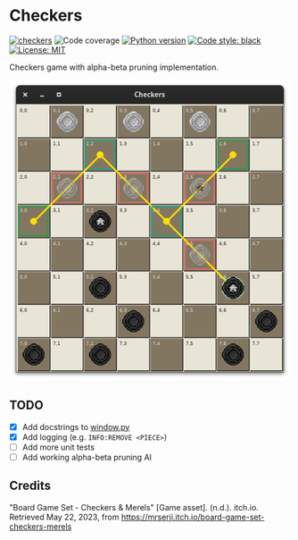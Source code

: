 # Checkers
[![checkers](https://github.com/alxdrcirilo/checkers/actions/workflows/python-app.yml/badge.svg)](https://github.com/alxdrcirilo/checkers/actions/workflows/python-app.yml)
![Code coverage](https://img.shields.io/endpoint?url=https://gist.githubusercontent.com/alxdrcirilo/9282a592678669ec48b267b17fba805d/raw/coverage.json)
[![Python version](https://img.shields.io/badge/Python-3.11.4-blue)](https://www.python.org/downloads/release/python-3114/)
[![Code style: black](https://img.shields.io/badge/Code%20style-black-000000.svg)](https://github.com/psf/black)
[![License: MIT](https://img.shields.io/badge/License-MIT-yellow.svg)](https://opensource.org/licenses/MIT)

Checkers game with alpha-beta pruning implementation.

![](https://raw.githubusercontent.com/alxdrcirilo/checkers/main/checkers.png)

## TODO
- [x] Add docstrings to [window.py](https://github.com/alxdrcirilo/checkers/blob/main/checkers/graphics/window.py)
- [x] Add logging (e.g. `INFO:REMOVE <PIECE>`)
- [ ] Add more unit tests
- [ ] Add working alpha-beta pruning AI

## Credits
"Board Game Set - Checkers & Merels" [Game asset]. (n.d.). itch.io. Retrieved May 22, 2023, from https://mrserji.itch.io/board-game-set-checkers-merels
